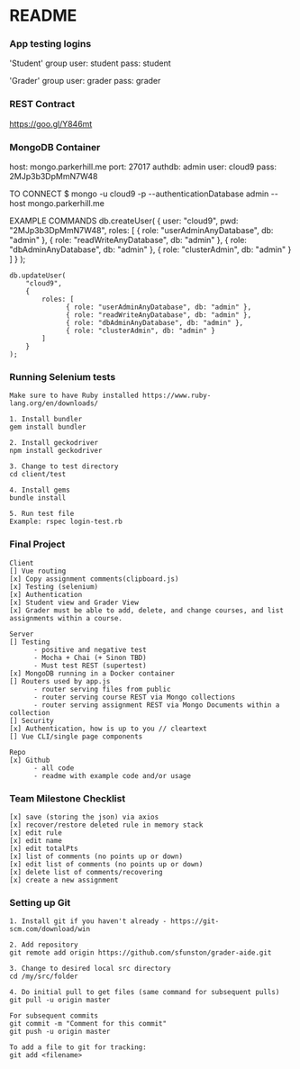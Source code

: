 # README #

### App testing logins ###

'Student' group
user: student
pass: student

'Grader' group
user: grader
pass: grader

### REST Contract ###
https://goo.gl/Y846mt

### MongoDB Container ###
host: mongo.parkerhill.me
port: 27017
authdb: admin
user: cloud9
pass: 2MJp3b3DpMmN7W48

TO CONNECT
    $ mongo -u cloud9 -p --authenticationDatabase admin --host mongo.parkerhill.me
    
EXAMPLE COMMANDS
    db.createUser(
      {
        user: "cloud9",
        pwd: "2MJp3b3DpMmN7W48",
        roles: [ 
                  { role: "userAdminAnyDatabase", db: "admin" },
                  { role: "readWriteAnyDatabase", db: "admin" },
                  { role: "dbAdminAnyDatabase", db: "admin" },
                  { role: "clusterAdmin", db: "admin" }
        ]
      }
    );
    
    db.updateUser(
    	"cloud9",
    	{
    		roles: [
                  { role: "userAdminAnyDatabase", db: "admin" },
                  { role: "readWriteAnyDatabase", db: "admin" },
                  { role: "dbAdminAnyDatabase", db: "admin" },
                  { role: "clusterAdmin", db: "admin" }
    		]
    	}
    );
	 
### Running Selenium tests ###
    Make sure to have Ruby installed https://www.ruby-lang.org/en/downloads/
    
    1. Install bundler
    gem install bundler
    
    2. Install geckodriver
    npm install geckodriver
    
    3. Change to test directory
    cd client/test
    
    4. Install gems
    bundle install
    
    5. Run test file
    Example: rspec login-test.rb	 

### Final Project ###
    Client
    [] Vue routing
    [x] Copy assignment comments(clipboard.js)
    [x] Testing (selenium)
    [x] Authentication
    [x] Student view and Grader View
    [x] Grader must be able to add, delete, and change courses, and list assignments within a course.
    
    Server
    [] Testing
          - positive and negative test
          - Mocha + Chai (+ Sinon TBD)
          - Must test REST (supertest)
    [x] MongoDB running in a Docker container
    [] Routers used by app.js
          - router serving files from public
          - router serving course REST via Mongo collections
          - router serving assignment REST via Mongo Documents within a collection
    [] Security
    [x] Authentication, how is up to you // cleartext
    [] Vue CLI/single page components

    Repo
    [x] Github
          - all code
          - readme with example code and/or usage

### Team Milestone Checklist ###

    [x] save (storing the json) via axios
    [x] recover/restore deleted rule in memory stack
    [x] edit rule
    [x] edit name
    [x] edit totalPts
    [x] list of comments (no points up or down)
    [x] edit list of comments (no points up or down)
    [x] delete list of comments/recovering
    [x] create a new assignment

### Setting up Git ###
    1. Install git if you haven't already - https://git-scm.com/download/win

    2. Add repository
    git remote add origin https://github.com/sfunston/grader-aide.git

    3. Change to desired local src directory
    cd /my/src/folder

    4. Do initial pull to get files (same command for subsequent pulls)
    git pull -u origin master

    For subsequent commits
    git commit -m "Comment for this commit"
    git push -u origin master
    
    To add a file to git for tracking:
    git add <filename>
